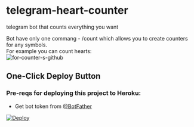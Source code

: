 # telegram-heart-counter
telegram bot that counts everything you want

Bot have only one commang - /count which allows you to create counters for any symbols.</br>
For example you can count hearts:</br>
<img src="https://i.ibb.co/NYfzrRc/for-counter-s-github.jpg" alt="for-counter-s-github" border="0"></a>

## One-Click Deploy Button
### Pre-reqs for deploying this project to Heroku:
 * Get bot token from [@BotFather](https://t.me/BotFather)

[![Deploy](https://www.herokucdn.com/deploy/button.svg)](https://heroku.com/deploy?template=https://github.com/iamdowner/telegram-heart-counter)